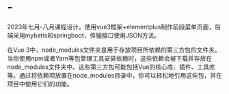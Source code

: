 # -
2023年七月-八月课程设计，使用vue3框架+elementplus制作前段菜单页面，后端采用mybatis和springboot，传输接口使用JSON方法。

在Vue 3中，node_modules文件夹是用于存放项目所依赖的第三方包的文件夹。当你使用npm或者Yarn等包管理工具安装依赖时，这些依赖会被下载并存放在node_modules文件夹中。这些第三方包可能包括Vue的核心库、插件、工具库等。通过将依赖项放置在node_modules目录中，你可以轻松地引用这些包，并在项目中使用它们的功能。
